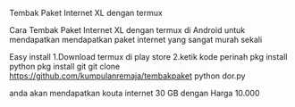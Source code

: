 Tembak Paket Internet XL dengan termux 

Cara Tembak Paket Internet XL dengan termux di Android untuk mendapatkan mendapatkan paket internet yang sangat murah sekali 

Easy install
1.Download termux di play store
2.ketik kode perinah
pkg install python
pkg install git
git clone https://github.com/kumpulanremaja/tembakpaket
python dor.py


anda akan mendapatkan kouta internet 30 GB dengan Harga 10.000
